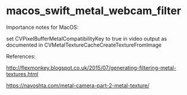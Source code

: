 # macos_swift_metal_webcam_filter

Importance notes for MacOS:

set CVPixelBufferMetalCompatibilityKey to true in video output as documented in CVMetalTextureCacheCreateTextureFromImage

References:

http://flexmonkey.blogspot.co.uk/2015/07/generating-filtering-metal-textures.html

https://navoshta.com/metal-camera-part-2-metal-texture/
